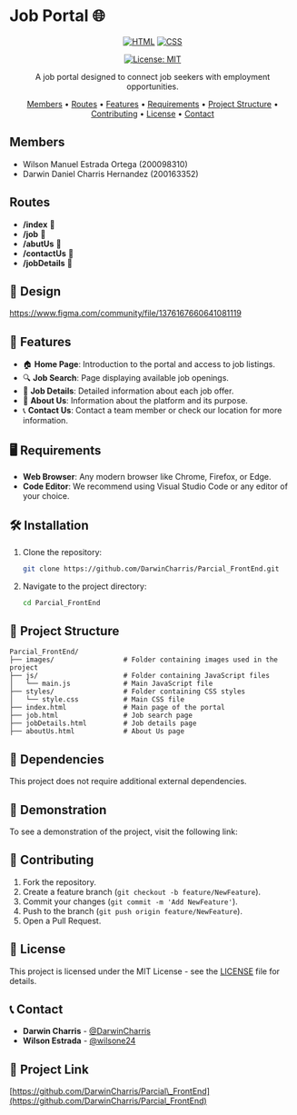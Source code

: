 # Job Portal 🌐

<div align="center">

[![HTML](https://img.shields.io/badge/HTML-%23E34F26.svg?style=for-the-badge&logo=html5&logoColor=white)](https://developer.mozilla.org/en-US/docs/Web/HTML)
[![CSS](https://img.shields.io/badge/CSS-%231572B6.svg?style=for-the-badge&logo=css3&logoColor=white)](https://developer.mozilla.org/en-US/docs/Web/CSS)

[![License: MIT](https://img.shields.io/badge/License-MIT-yellow.svg?style=for-the-badge)](https://opensource.org/licenses/MIT)

&#x20;&#x20;



A job portal designed to connect job seekers with employment opportunities.

[Members](#-Members) • [Routes](#-Routes) • [Features](#-features) • [Requirements](#-requirements) • [Project Structure](#-project-structure) • [Contributing](#-contributing) • [License](#-license) • [Contact](#-contact)

</div>

## Members

- Wilson Manuel Estrada Ortega (200098310)
- Darwin Daniel Charris Hernandez (200163352)

## Routes

- **/index** 🔗
- **/job** 🔗
- **/abutUs** 🔗
- **/contactUs** 🔗
- **/jobDetails** 🔗

## 🎨 Design

https://www.figma.com/community/file/1376167660641081119

## 🚀 Features

- 🏠 **Home Page**: Introduction to the portal and access to job listings.
- 🔍 **Job Search**: Page displaying available job openings.
- 📝 **Job Details**: Detailed information about each job offer.
- 📌 **About Us**: Information about the platform and its purpose.
- 📞 **Contact Us**: Contact a team member or check our location for more information.

## 🖥 Requirements

- **Web Browser**: Any modern browser like Chrome, Firefox, or Edge.
- **Code Editor**: We recommend using Visual Studio Code or any editor of your choice.

## 🛠 Installation

1. Clone the repository:

   ```bash
   git clone https://github.com/DarwinCharris/Parcial_FrontEnd.git
   ```

2. Navigate to the project directory:

   ```bash
   cd Parcial_FrontEnd
   ```

## 📁 Project Structure

```
Parcial_FrontEnd/
├── images/                 # Folder containing images used in the project
├── js/                     # Folder containing JavaScript files
│   └── main.js             # Main JavaScript file
├── styles/                 # Folder containing CSS styles
│   └── style.css           # Main CSS file
├── index.html              # Main page of the portal
├── job.html                # Job search page
├── jobDetails.html         # Job details page
├── aboutUs.html            # About Us page
```

## 🔧 Dependencies

This project does not require additional external dependencies.

## 🎥 Demonstration

To see a demonstration of the project, visit the following link:

## 🤝 Contributing

1. Fork the repository.
2. Create a feature branch (`git checkout -b feature/NewFeature`).
3. Commit your changes (`git commit -m 'Add NewFeature'`).
4. Push to the branch (`git push origin feature/NewFeature`).
5. Open a Pull Request.

## 📄 License

This project is licensed under the MIT License - see the [LICENSE](LICENSE) file for details.

## 📞 Contact

- **Darwin Charris** - [@DarwinCharris](https://github.com/DarwinCharris)
- **Wilson Estrada** - [@wilsone24](https://github.com/wilsone24)

## 🔗 Project Link

[https://github.com/DarwinCharris/Parcial\_FrontEnd](https://github.com/DarwinCharris/Parcial_FrontEnd)

